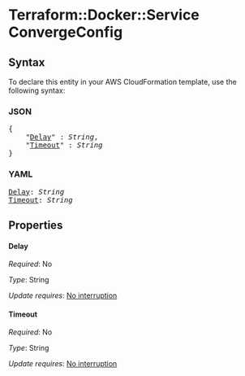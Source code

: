 # Terraform::Docker::Service ConvergeConfig

## Syntax

To declare this entity in your AWS CloudFormation template, use the following syntax:

### JSON

<pre>
{
    "<a href="#delay" title="Delay">Delay</a>" : <i>String</i>,
    "<a href="#timeout" title="Timeout">Timeout</a>" : <i>String</i>
}
</pre>

### YAML

<pre>
<a href="#delay" title="Delay">Delay</a>: <i>String</i>
<a href="#timeout" title="Timeout">Timeout</a>: <i>String</i>
</pre>

## Properties

#### Delay

_Required_: No

_Type_: String

_Update requires_: [No interruption](https://docs.aws.amazon.com/AWSCloudFormation/latest/UserGuide/using-cfn-updating-stacks-update-behaviors.html#update-no-interrupt)

#### Timeout

_Required_: No

_Type_: String

_Update requires_: [No interruption](https://docs.aws.amazon.com/AWSCloudFormation/latest/UserGuide/using-cfn-updating-stacks-update-behaviors.html#update-no-interrupt)

